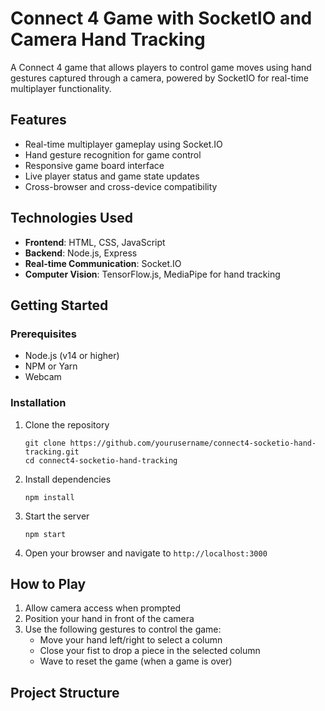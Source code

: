 # Connect 4 Game with SocketIO and Camera Hand Tracking

A Connect 4 game that allows players to control game moves using hand gestures captured through a camera, powered by SocketIO for real-time multiplayer functionality.

## Features

- Real-time multiplayer gameplay using Socket.IO
- Hand gesture recognition for game control
- Responsive game board interface
- Live player status and game state updates
- Cross-browser and cross-device compatibility

## Technologies Used

- **Frontend**: HTML, CSS, JavaScript
- **Backend**: Node.js, Express
- **Real-time Communication**: Socket.IO
- **Computer Vision**: TensorFlow.js, MediaPipe for hand tracking

## Getting Started

### Prerequisites

- Node.js (v14 or higher)
- NPM or Yarn
- Webcam

### Installation

1. Clone the repository
    ```
    git clone https://github.com/yourusername/connect4-socketio-hand-tracking.git
    cd connect4-socketio-hand-tracking
    ```

2. Install dependencies
    ```
    npm install
    ```

3. Start the server
    ```
    npm start
    ```

4. Open your browser and navigate to `http://localhost:3000`

## How to Play

1. Allow camera access when prompted
2. Position your hand in front of the camera
3. Use the following gestures to control the game:
    - Move your hand left/right to select a column
    - Close your fist to drop a piece in the selected column
    - Wave to reset the game (when a game is over)

## Project Structure
